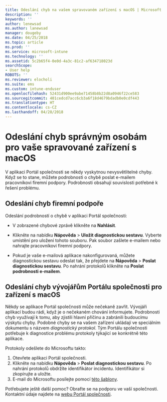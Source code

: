 ```yaml
---
title: Odeslání chyb na vašem spravovaném zařízení s macOS | Microsoft Docs
description: ''
keywords: ''
author: lenewsad
ms.author: lanewsad
manager: dougeby
ms.date: 04/25/2018
ms.topic: article
ms.prod: ''
ms.service: microsoft-intune
ms.technology: ''
ms.assetid: 5c2b65f4-0e0d-4a3c-81c2-af634718023d
searchScope:
- User help
ROBOTS: ''
ms.reviewer: elocholi
ms.suite: ems
ms.custom: intune-enduser
ms.openlocfilehash: 52431d900ee9abe71458b8b22d8a0946f22ce583
ms.sourcegitcommit: 401cedcd7acc6cb3a6f18d4679bdadb0e0cdf443
ms.translationtype: HT
ms.contentlocale: cs-CZ
ms.lasthandoff: 04/28/2018
---
```

# <a name="submit-errors-to-the-right-people-for-your-managed-macos-device"></a>Odeslání chyb správným osobám pro vaše spravované zařízení s macOS

V aplikaci Portál společnosti se někdy vyskytnou nevysvětlitelné chyby. Když se to stane, můžete podrobnosti o chybě poslat e-mailem pracovníkovi firemní podpory. Podrobnosti obsahují souvislosti potřebné k řešení problému.

## <a name="send-errors-to-your-company-support"></a>Odeslání chyb firemní podpoře

Odeslání podrobností o chybě v aplikaci Portál společnosti:

-   V zobrazené chybové zprávě klikněte na **Nahlásit**.

-   Klikněte na nabídku **Nápověda** > **Uložit diagnostickou sestavu**. Vyberte umístění pro uložení tohoto souboru. Pak soubor zašlete e-mailem nebo nahrajte pracovníkovi firemní podpory.

-   Pokud je vaše e-mailová aplikace nakonfigurovaná, můžete diagnostickou sestavu odeslat tak, že přejdete na **Nápověda** > **Poslat diagnostickou sestavu**. Po nahrání protokolů klikněte na **Poslat podrobnosti e-mailem**.

## <a name="send-errors-to-the-company-portal-developers-for-macos-devices"></a>Odeslání chyb vývojářům Portálu společnosti pro zařízení s macOS

Někdy se aplikace Portál společnosti může nečekaně zavřít. Vývojáři aplikací budou rádi, když je o nečekaném chování informujete. Podrobnosti chyb využívají k tomu, aby zjistili hlavní příčinu a zabránili budoucímu výskytu chyby. Podobné chyby se na vašem zařízení ukládají ve speciálním dokumentu s názvem _diagnostický protokol_. Tým Portálu společnosti potřebuje k diagnostice problému protokoly týkající se konkrétně této aplikace.

Protokoly odešlete do Microsoftu takto:

1.  Otevřete aplikaci Portál společnosti.
2.  Klikněte na nabídku **Nápověda** > **Poslat diagnostickou sestavu**.  Po nahrání protokolů obdržíte identifikátor incidentu. Identifikátor si zkopírujte a uložte.
3.  E-mail do Microsoftu posílejte pomocí <a href="mailto:IntuneCPiOSfeedback@microsoft.com?subject=My Company Portal App Closed Unexpectedly&body=Paste your incident ID and describe the incident here.">této šablony</a>.

Potřebujete ještě další pomoc? Obraťte se na podporu ve vaší společnosti. Kontaktní údaje najdete na [webu Portál společnosti](https://portal.manage.microsoft.com#HelpDeskDialog).
